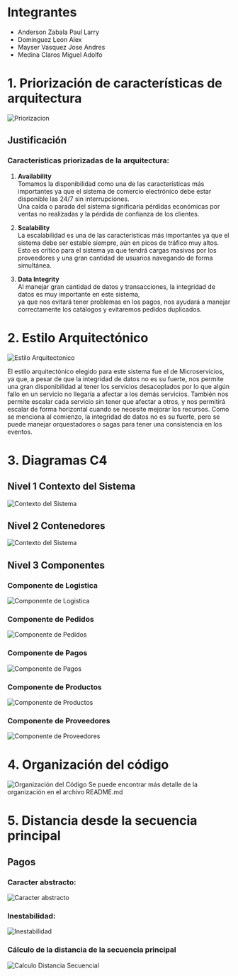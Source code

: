 # Integrantes

- Anderson Zabala Paul Larry  
- Dominguez Leon Alex  
- Mayser Vasquez Jose Andres   
- Medina Claros Miguel Adolfo

# 1. Priorización de características de arquitectura
![Priorizacion](./images/priorizacion.png)

## Justificación

### Características priorizadas de la arquitectura:

1. **Availability**  
   Tomamos la disponibilidad como una de las características más importantes ya que el sistema de comercio electrónico debe estar disponible las 24/7 sin interrupciones.  
   Una caída o parada del sistema significaría pérdidas económicas por ventas no realizadas y la pérdida de confianza de los clientes.

2. **Scalability**  
   La escalabilidad es una de las características más importantes ya que el sistema debe ser estable siempre, aún en picos de tráfico muy altos.  
   Esto es crítico para el sistema ya que tendrá cargas masivas por los proveedores y una gran cantidad de usuarios navegando de forma simultánea.

3. **Data Integrity**  
   Al manejar gran cantidad de datos y transacciones, la integridad de datos es muy importante en este sistema,  
   ya que nos evitará tener problemas en los pagos, nos ayudará a manejar correctamente los catálogos y evitaremos pedidos duplicados.

# 2. Estilo Arquitectónico
![Estilo Arquitectonico](./images/estilo-arq.png)

El estilo arquitectónico elegido para este sistema fue el de Microservicios, ya que, a pesar de que la integridad de datos no es su fuerte, nos permite una gran disponibilidad al tener los servicios desacoplados por lo que algún fallo en un servicio no llegaría a afectar a los demás servicios. También nos permite escalar cada servicio sin tener que afectar a otros, y nos permitirá escalar de forma horizontal cuando se necesite mejorar los recursos.
Como se menciona al comienzo, la integridad de datos no es su fuerte, pero se puede manejar orquestadores o sagas para tener una consistencia en los eventos.

# 3. Diagramas C4
## Nivel 1 Contexto del Sistema
![Contexto del Sistema](./images/system-context.png)

## Nivel 2 Contenedores
![Contexto del Sistema](./images/container.png)

## Nivel 3 Componentes
### Componente de Logistica
![Componente de Logistica](./images/comp-logistica.png)

### Componente de Pedidos
![Componente de Pedidos](./images/comp-pedidos.png)

### Componente de Pagos
![Componente de Pagos](./images/comp-pagos.png)

### Componente de Productos
![Componente de Productos](./images/comp-productos.png)

### Componente de Proveedores
![Componente de Proveedores](./images/comp-proveedores.png)

# 4. Organización del código
![Organización del Código](./images/organization-code.png)
Se puede encontrar más detalle de la organización en el archivo README.md

# 5. Distancia desde la secuencia principal
## Pagos

### Caracter abstracto:
![Caracter abstracto](./images/pt6-abstracto.png)

### Inestabilidad:
![Inestabilidad](./images/pt6-inestabilidad.png)

### Cálculo de la distancia de la secuencia principal
![Calculo Distancia Secuencial](./images/pt6-calculo-distancia.png)